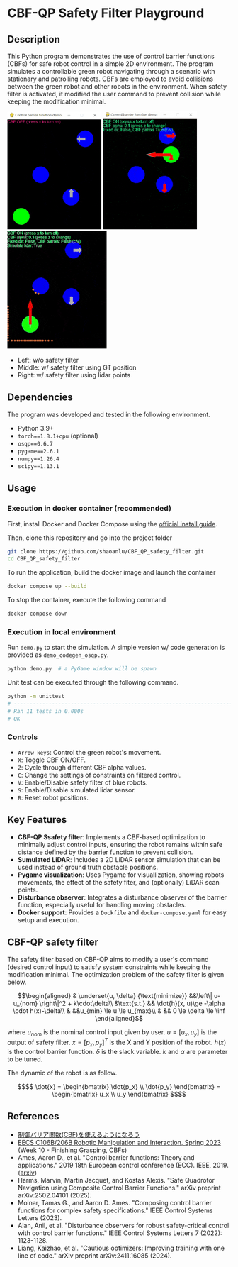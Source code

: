 # CBF-QP Safety Filter Playground

## Description
This Python program demonstrates the use of control barrier functions (CBFs) for safe robot control in a simple 2D environment. The program simulates a controllable green robot navigating through a scenario with stationary and patrolling robots. CBFs are employed to avoid collisions between the green robot and other robots in the environment. When safety filter is activated, it modified the user command to prevent collision while keeping the modification minimal.


![](assets/demo_safety_filter_off.gif) ![](assets/demo_safety_filter_on.gif) ![](assets/demo_composite_safety_filter_on.gif)

- Left: w/o safety filter
- Middle: w/ safety filter using GT position
- Right: w/ safety filter using lidar points

## Dependencies
The program was developed and tested in the following environment.
- Python 3.9+
- `torch==1.8.1+cpu` (optional)
- `osqp==0.6.7`
- `pygame==2.6.1`
- `numpy==1.26.4`
- `scipy==1.13.1`

## Usage
### Execution in docker container (recommended)
First, install Docker and Docker Compose using the [official install guide](https://docs.docker.com/engine/install/ubuntu/).

Then, clone this repository and go into the project folder
```bash
git clone https://github.com/shaoanlu/CBF_QP_safety_filter.git
cd CBF_QP_safety_filter
```
To run the application, build the docker image and launch the container
```bash
docker compose up --build
```

To stop the container, execute the following command
```bash
docker compose down
```

### Execution in local environment
Run `demo.py` to start the simulation. A simple version w/ code generation is provided as `demo_codegen_osqp.py`.
```bash
python demo.py  # a PyGame window will be spawn
```

Unit test can be executed through the following command.
```bash
python -m unittest
# ----------------------------------------------------------------------
# Ran 11 tests in 0.000s
# OK
```

### Controls
- `Arrow keys`: Control the green robot's movement.
- `X`: Toggle CBF ON/OFF.
- `Z`: Cycle through different CBF alpha values.
- `C`: Change the settings of constraints on filtered control.
- `V`: Enable/Disable safety filter of blue robots.
- `S`: Enable/Disable simulated lidar sensor.
- `R`: Reset robot positions.

## Key Features
- **CBF-QP Ssafety filter**: Implements a CBF-based optimization to minimally adjust control inputs, ensuring the robot remains within safe distance defined by the barrier function to prevent collision.
- **Sumulated LiDAR**: Includes a 2D LiDAR sensor simulation that can be used instead of ground truth obstacle positions.
- **Pygame visualization**: Uses Pygame for visuallization, showing robots movements, the effect of the safety fiter, and (optionally) LiDAR scan points.
- **Disturbance observer**: Integrates a disturbance observer of the barrier function, especially useful for handling moving obstacles.
- **Docker support**: Provides a `Dockfile` and `docker-compose.yaml` for easy setup and execution.

## CBF-QP safety filter
The safety filter based on CBF-QP aims to modify a user's command (desired control input) to satisfy system constraints while keeping the modification minimal. The optimization problem of the safety filter is given below. 

```math
\begin{aligned}
& \underset{u, \delta} {\text{minimize}} &&\left\| u-u_{nom} \right\|^2 + k\cdot\delta\\
&\text{s.t.} && \dot{h}(x, u)\ge  -\alpha \cdot h(x)-\delta\\
& &&u_{min} \le u \le u_{max}\\
& && 0 \le \delta \le \inf
\end{aligned}
```
where $u_{nom}$ is the nominal control input given by user. $u=[u_x, u_y]$ is the output of safety filter. $x=[p_x, p_y]^T$ is the X and Y position of the robot. $h(x)$ is the control barrier function. $\delta$ is the slack variable. $k$ and $\alpha$ are parameter to be tuned.

The dynamic of the robot is as follow.
```math
$$
\dot{x} =
\begin{bmatrix}
\dot{p_x} \\
\dot{p_y}
\end{bmatrix}
=
\begin{bmatrix}
u_x \\
u_y
\end{bmatrix}
$$
```

## References
- [制御バリア関数(CBF)を使えるようになろう](https://qiita.com/seria_hina/items/afd96b930ade860926bc)
- [EECS C106B/206B Robotic Manipulation and Interaction, Spring 2023](https://ucb-ee106.github.io/106b-sp23site/) (Week 10 - Finishing Grasping, CBFs)
- Ames, Aaron D., et al. "Control barrier functions: Theory and applications." 2019 18th European control conference (ECC). IEEE, 2019. ([arxiv](https://arxiv.org/abs/1903.11199))
- Harms, Marvin, Martin Jacquet, and Kostas Alexis. "Safe Quadrotor Navigation using Composite Control Barrier Functions." arXiv preprint arXiv:2502.04101 (2025).
- Molnar, Tamas G., and Aaron D. Ames. "Composing control barrier functions for complex safety specifications." IEEE Control Systems Letters (2023).
- Alan, Anil, et al. "Disturbance observers for robust safety-critical control with control barrier functions." IEEE Control Systems Letters 7 (2022): 1123-1128.
- Liang, Kaizhao, et al. "Cautious optimizers: Improving training with one line of code." arXiv preprint arXiv:2411.16085 (2024).